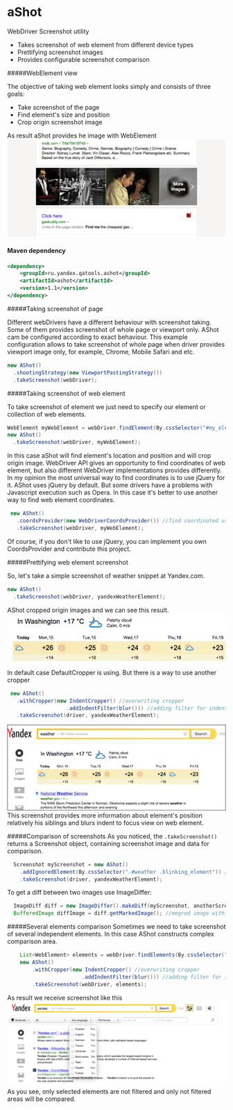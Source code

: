 aShot
=====

WebDriver Screenshot utility

* Takes screenshot of web element from different device types
* Prettifying screenshot images
* Provides configurable screenshot comparison

#####WebElement view

The objective of taking web element looks simply and consists of three goals:
* Take screenshot of the page
* Find element's size and position   
* Crop origin screenshot image

As result aShot provides he image with WebElement
![images snippet](/doc/img/images_intent_blur.png)

#### Maven dependency
```xml
<dependency>
    <groupId>ru.yandex.qatools.ashot</groupId>
    <artifactId>ashot</artifactId>
    <version>1.1</version>
</dependency>
``` 

#####Taking screenshot of page

Different webDrivers have a different behaviour with screenshot taking. Some of them provides screenshot of whole page or viewport only. AShot cam be configured according to exact behaviour. This example configuration allows to take screenshot of whole page when driver provides viewport image only, for example, Chrome, Mobile Safari and etc. 
```java
new AShot()
  .shootingStrategy(new ViewportPastingStrategy())
  .takeScreenshot(webDriver);
```

#####Taking screenshot of web element

To take screenshot of element we just need to specify our element or collection of web elements.
 ```java
 WebElement myWebElement = webDriver.findElement(By.cssSelector("#my_element"));
 new AShot()
   .takeScreenshot(webDriver, myWebElement);
 ```
 
 In this case aShot will find element's location and position and will crop origin image. WebDriver API gives an opportunity to find coordinates of web element, but also different WebDriver implementations provides differently. In my opinion the most universal way to find coordinates is to use jQuery for it. AShot uses jQuery by default. But some drivers have a problems with Javascript execution such as Opera. In this case it's better to use another way to find web element coordinates.
  ```java
   new AShot()
     .coordsProvider(new WebDriverCoordsProvider()) //find coordinated using WebDriver API
     .takeScreenshot(webDriver, myWebElement);
   ```
 Of course, if you don't like to use jQuery, you can implement you own CoordsProvider and contribute this project.
 
#####Prettifying web element screenshot

So, let's take a simple screenshot of weather snippet at Yandex.com.

 ```java
 new AShot()
   .takeScreenshot(webDriver, yandexWeatherElement);
 ```
 AShot cropped origin images and we can see this result.
 ![simple weather snippet](/doc/img/def_crop.png)
 
 In default case DefaultCropper is using. But there is a way to use another cropper
 
 ```java
  new AShot()
    .withCropper(new IndentCropper() //overwriting cropper
                    .addIndentFilter(blur())) //adding filter for indent
    .takeScreenshot(driver, yandexWeatherElement);
  ```
  
  ![indent blur weather snippet](/doc/img/weather_indent_blur.png)
  This screenshot provides more information about element's position relatively his siblings and blurs indent to focus view on web element.
  
  
#####Comparison of screenshots
As you noticed, the ```.takeScreenshot()``` returns a Screenshot object, containing screenshot image and data for comparison.

```java
  Screenshot myScreenshot = new AShot()
    .addIgnoredElement(By.cssSelector(".#weather .blinking_element")) //ignored element
    .takeScreenshot(driver, yandexWeatherElement);
```

To get a diff between two images use ImageDiffer:

```java
  ImageDiff diff = new ImageDiffer().makeDiff(myScreenshot, anotherScreenshot);
  BufferedImage diffImage = diff.getMarkedImage(); //megred image with marked diff areas
```

#####Several elements comparison
Sometimes we need to take screenshot of several independent elements. In this case AShot constructs complex comparison area.
```java
    List<WebElement> elements = webDriver.findElements(By.cssSelector("#my_element, #myPopupElement"));
    new AShot()
        .withCropper(new IndentCropper() //overwriting cropper
                        .addIndentFilter(blur())) //adding filter for indent
        .takeScreenshot(webDriver, elements);
 ```
As result we receive screenshot like this
![complex comparison area](/doc/img/complex_elements.png)
As you see, only selected elements are not filtered and only not filtered areas will be compared.

 




